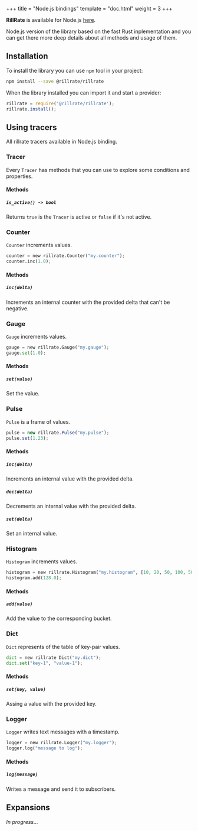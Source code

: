 +++
title = "Node.js bindings"
template = "doc.html"
weight = 3
+++

**RillRate** is available for Node.js [here](https://www.npmjs.com/package/@rillrate/rillrate).

Node.js version of the library based on the fast Rust inplementation and you can get
there more deep details about all methods and usage of them.

## Installation

To install the library you can use `npm` tool in your project:

```bash
npm install --save @rillrate/rillrate
```

When the library installed you can import it and start a provider:

```js
rillrate = require('@rillrate/rillrate');
rillrate.install();
```

## Using tracers

All rillrate tracers available in Node.js binding.



### Tracer

Every `Tracer` has methods that you can use to explore some conditions and properties.

#### Methods

##### `is_active() -> bool`

Returns `true` is the `Tracer` is active or `false` if it's not active.



### Counter

`Counter` increments values.

```python
counter = new rillrate.Counter("my.counter");
counter.inc(1.0);
```

#### Methods

##### `inc(delta)`

Increments an internal counter with the provided delta that can't be negative.



### Gauge

`Gauge` increments values.

```python
gauge = new rillrate.Gauge("my.gauge");
gauge.set(1.0);
```

#### Methods

##### `set(value)`

Set the value.



### Pulse

`Pulse` is a frame of values.

```js
pulse = new rillrate.Pulse("my.pulse");
pulse.set(1.23);
```

#### Methods

##### `inc(delta)`

Increments an internal value with the provided delta.

##### `dec(delta)`

Decrements an internal value with the provided delta.

##### `set(delta)`

Set an internal value.



### Histogram

`Histogram` increments values.

```python
histogram = new rillrate.Histogram("my.histogram", [10, 20, 50, 100, 500]);
histogram.add(128.0);
```

#### Methods

##### `add(value)`

Add the value to the corresponding bucket.



### Dict

`Dict` represents of the table of key-pair values.

```python
dict = new rillrate Dict("my.dict");
dict.set("key-1", "value-1");
```

#### Methods

##### `set(key, value)`

Assing a value with the provided key.



### Logger

`Logger` writes text messages with a timestamp.

```python
logger = new rillrate.Logger("my.logger");
logger.log("message to log");
```

#### Methods

##### `log(message)`

Writes a message and send it to subscribers.

## Expansions

*In progress...*
